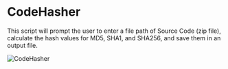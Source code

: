 # CodeHasher

This script will prompt the user to enter a file path of Source Code (zip file), calculate the hash values for MD5, SHA1, and SHA256, and save them in an output file.

![CodeHasher](https://github.com/Krishna-Gopal-Pathak/CodeHasher/assets/142927819/750436e4-c96c-4d60-bd38-48e699aecead)
